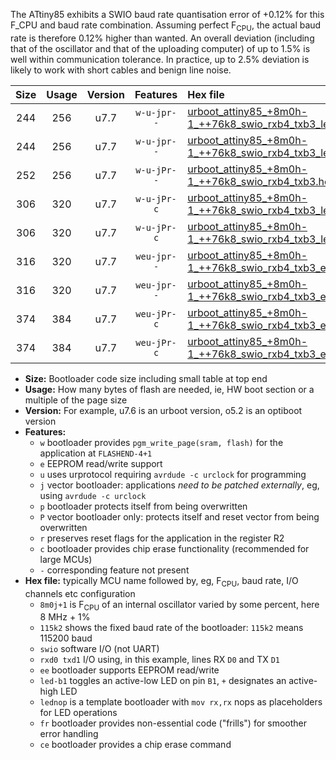 The ATtiny85 exhibits a SWIO baud rate quantisation error of +0.12% for this F_CPU and baud rate combination. Assuming perfect F<sub>CPU</sub>, the actual baud rate is therefore 0.12% higher than wanted. An overall deviation (including that of the oscillator and that of the uploading computer) of up to 1.5% is well within communication tolerance. In practice, up to 2.5% deviation is likely to work with short cables and benign line noise.

|Size|Usage|Version|Features|Hex file|
|:-:|:-:|:-:|:-:|:--|
|244|256|u7.7|`w-u-jpr--`|[urboot_attiny85_+8m0h-1_++76k8_swio_rxb4_txb3_led+b1.hex](https://raw.githubusercontent.com/stefanrueger/urboot.hex/main/mcus/attiny85/internal_oscillator/fcpu_+8m0h-1/br_++76k8/urboot_attiny85_+8m0h-1_++76k8_swio_rxb4_txb3_led+b1.hex)|
|244|256|u7.7|`w-u-jpr--`|[urboot_attiny85_+8m0h-1_++76k8_swio_rxb4_txb3_lednop.hex](https://raw.githubusercontent.com/stefanrueger/urboot.hex/main/mcus/attiny85/internal_oscillator/fcpu_+8m0h-1/br_++76k8/urboot_attiny85_+8m0h-1_++76k8_swio_rxb4_txb3_lednop.hex)|
|252|256|u7.7|`w-u-jPr--`|[urboot_attiny85_+8m0h-1_++76k8_swio_rxb4_txb3.hex](https://raw.githubusercontent.com/stefanrueger/urboot.hex/main/mcus/attiny85/internal_oscillator/fcpu_+8m0h-1/br_++76k8/urboot_attiny85_+8m0h-1_++76k8_swio_rxb4_txb3.hex)|
|306|320|u7.7|`w-u-jPr-c`|[urboot_attiny85_+8m0h-1_++76k8_swio_rxb4_txb3_led+b1_fr_ce.hex](https://raw.githubusercontent.com/stefanrueger/urboot.hex/main/mcus/attiny85/internal_oscillator/fcpu_+8m0h-1/br_++76k8/urboot_attiny85_+8m0h-1_++76k8_swio_rxb4_txb3_led+b1_fr_ce.hex)|
|306|320|u7.7|`w-u-jPr-c`|[urboot_attiny85_+8m0h-1_++76k8_swio_rxb4_txb3_lednop_fr_ce.hex](https://raw.githubusercontent.com/stefanrueger/urboot.hex/main/mcus/attiny85/internal_oscillator/fcpu_+8m0h-1/br_++76k8/urboot_attiny85_+8m0h-1_++76k8_swio_rxb4_txb3_lednop_fr_ce.hex)|
|316|320|u7.7|`weu-jpr--`|[urboot_attiny85_+8m0h-1_++76k8_swio_rxb4_txb3_ee_led+b1.hex](https://raw.githubusercontent.com/stefanrueger/urboot.hex/main/mcus/attiny85/internal_oscillator/fcpu_+8m0h-1/br_++76k8/urboot_attiny85_+8m0h-1_++76k8_swio_rxb4_txb3_ee_led+b1.hex)|
|316|320|u7.7|`weu-jpr--`|[urboot_attiny85_+8m0h-1_++76k8_swio_rxb4_txb3_ee_lednop.hex](https://raw.githubusercontent.com/stefanrueger/urboot.hex/main/mcus/attiny85/internal_oscillator/fcpu_+8m0h-1/br_++76k8/urboot_attiny85_+8m0h-1_++76k8_swio_rxb4_txb3_ee_lednop.hex)|
|374|384|u7.7|`weu-jPr-c`|[urboot_attiny85_+8m0h-1_++76k8_swio_rxb4_txb3_ee_led+b1_fr_ce.hex](https://raw.githubusercontent.com/stefanrueger/urboot.hex/main/mcus/attiny85/internal_oscillator/fcpu_+8m0h-1/br_++76k8/urboot_attiny85_+8m0h-1_++76k8_swio_rxb4_txb3_ee_led+b1_fr_ce.hex)|
|374|384|u7.7|`weu-jPr-c`|[urboot_attiny85_+8m0h-1_++76k8_swio_rxb4_txb3_ee_lednop_fr_ce.hex](https://raw.githubusercontent.com/stefanrueger/urboot.hex/main/mcus/attiny85/internal_oscillator/fcpu_+8m0h-1/br_++76k8/urboot_attiny85_+8m0h-1_++76k8_swio_rxb4_txb3_ee_lednop_fr_ce.hex)|

- **Size:** Bootloader code size including small table at top end
- **Usage:** How many bytes of flash are needed, ie, HW boot section or a multiple of the page size
- **Version:** For example, u7.6 is an urboot version, o5.2 is an optiboot version
- **Features:**
  + `w` bootloader provides `pgm_write_page(sram, flash)` for the application at `FLASHEND-4+1`
  + `e` EEPROM read/write support
  + `u` uses urprotocol requiring `avrdude -c urclock` for programming
  + `j` vector bootloader: applications *need to be patched externally*, eg, using `avrdude -c urclock`
  + `p` bootloader protects itself from being overwritten
  + `P` vector bootloader only: protects itself and reset vector from being overwritten
  + `r` preserves reset flags for the application in the register R2
  + `c` bootloader provides chip erase functionality (recommended for large MCUs)
  + `-` corresponding feature not present
- **Hex file:** typically MCU name followed by, eg, F<sub>CPU</sub>, baud rate, I/O channels etc configuration
  + `8m0j+1` is F<sub>CPU</sub> of an internal oscillator varied by some percent, here 8 MHz + 1%
  + `115k2` shows the fixed baud rate of the bootloader: `115k2` means 115200 baud
  + `swio` software I/O (not UART)
  + `rxd0 txd1` I/O using, in this example, lines RX `D0` and TX `D1`
  + `ee` bootloader supports EEPROM read/write
  + `led-b1` toggles an active-low LED on pin `B1`, `+` designates an active-high LED
  + `lednop` is a template bootloader with `mov rx,rx` nops as placeholders for LED operations
  + `fr` bootloader provides non-essential code ("frills") for smoother error handling
  + `ce` bootloader provides a chip erase command
